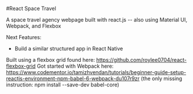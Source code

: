 #React Space Travel

A space travel agency webpage built with react.js -- also using Material UI, Webpack, and Flexbox

Next Features:
- Build a similar structured app in React Native

Built using a flexbox grid found here: https://github.com/roylee0704/react-flexbox-grid
Got started with Webpack here: https://www.codementor.io/tamizhvendan/tutorials/beginner-guide-setup-reactjs-environment-npm-babel-6-webpack-du107r9zr
(the only missing instruction: npm install --save-dev babel-core)
